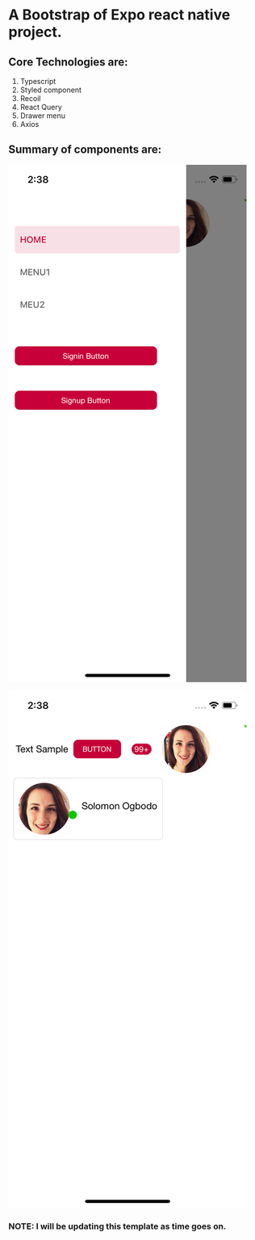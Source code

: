 # A Bootstrap of Expo react native project.

## Core Technologies are:

1. Typescript
2. Styled component
3. Recoil
4. React Query
5. Drawer menu
6. Axios

## Summary of components are:
![alt text](https://github.com/ogbodo/react-native-expo-template/blob/main/assets/2.png?raw=true)

![alt text](https://github.com/ogbodo/react-native-expo-template/blob/main/assets/1.png?raw=true)


### NOTE: I will be updating this template as time goes on.
